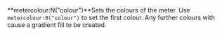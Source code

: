 <a name="metercolour"><h3 style="padding-top: 40px; margin-top: 40px;"></h3></a>
**metercolour:N("colour")**Sets the colours of the meter. Use `metercolour:0("colour")` to set the first colour. Any further colours with cause a gradient fill to be created. 

<!--UPDATE WIDGET_IN_CSOUND
    SIdent sprintf "metercolour:0(%d, %d, %d) ", rnd(255), rnd(255), rnd(255)
    SIdentifier strcat SIdentifier, SIdent  
--->